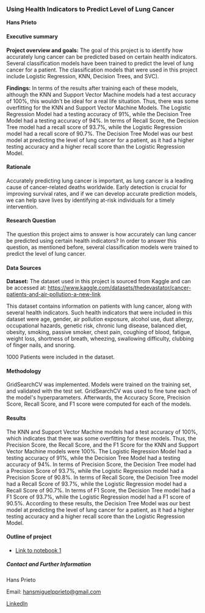 ### Using Health Indicators to Predict Level of Lung Cancer

**Hans Prieto**

#### Executive summary

**Project overview and goals:** The goal of this project is to identify how accurately lung cancer can be predicted based on certain health indicators. Several classification models have been trained to predict the level of lung cancer for a patient. The classification models that were used in this project include Logistic Regression, KNN, Decision Trees, and SVC).

**Findings:** In terms of the results after training each of these models, although the KNN and Support Vector Machine models had a test accuracy of 100%, this wouldn't be ideal for a real life situation. Thus, there was some overfitting for the KNN and Support Vector Machine Models. The Logistic Regression Model had a testing accuracy of 91%, while the Decision Tree Model had a testing accuracy of 94%. In terms of Recall Score, the Decision Tree model had a recall score of 93.7%, while the Logistic Regression model had a recall score of 90.7%. The Decision Tree Model was our best model at predicting the level of lung cancer for a patient, as it had a higher testing accuracy and a higher recall score than the Logistic Regression Model.

#### Rationale
Accurately predicting lung cancer is important, as lung cancer is a leading cause of cancer-related deaths worldwide. Early detection is crucial for improving survival rates, and if we can develop accurate prediction models, we can help save lives by identifying at-risk individuals for a timely intervention.

#### Research Question
The question this project aims to answer is how accurately can lung cancer be predicted using certain health indicators? In order to answer this question, as mentioned before, several classification models were trained to predict the level of lung cancer.

#### Data Sources

**Dataset:** The dataset used in this project is sourced from Kaggle and can be accessed at: https://www.kaggle.com/datasets/thedevastator/cancer-patients-and-air-pollution-a-new-link

This dataset contains information on patients with lung cancer, along with several health indicators. Such health indicators that were included in this dataset were age, gender, air pollution exposure, alcohol use, dust allergy, occupational hazards, genetic risk, chronic lung disease, balanced diet, obesity, smoking, passive smoker, chest pain, coughing of blood, fatigue, weight loss, shortness of breath, wheezing, swallowing difficulty, clubbing of finger nails, and snoring.

1000 Patients were included in the dataset.

#### Methodology
GridSearchCV was implemented. Models were trained on the training set, and validated with the test set. GridSearchCV was used to fine tune each of the model's hyperparameters. Afterwards, the Accuracy Score, Precision Score, Recall Score, and F1 score were computed for each of the models.

#### Results
The KNN and Support Vector Machine models had a test accuracy of 100%, which indicates that there was some overfitting for these models. Thus, the Precision Score, the Recall Score, and the F1 Score for the KNN and Support Vector Machine models were 100%. The Logistic Regression Model had a testing accuracy of 91%, while the Decision Tree Model had a testing accuracy of 94%. In terms of Precision Score, the Decision Tree model had a Precision Score of 93.7%, while the Logistic Regression model had a Precision Score of 90.8%. In terms of Recall Score, the Decision Tree model had a Recall Score of 93.7%, while the Logistic Regression model had a Recall Score of 90.7%. In terms of F1 Score, the Decision Tree model had a F1 Score of 93.7%, while the Logistic Regression model had a F1 score of 90.5%. According to these results, the Decision Tree Model was our best model at predicting the level of lung cancer for a patient, as it had a higher testing accuracy and a higher recall score than the Logistic Regression Model.


#### Outline of project

- [Link to notebook 1](http://localhost:8888/notebooks/OneDrive/Documents/UC%20Berkeley%20AI%20and%20ML%20Bootcamp/Detecting%20Lung%20Cancer/Lung%20Cancer%20Detection.ipynb)


##### Contact and Further Information

Hans Prieto

Email: hansmiguelpprieto@gmail.com

[LinkedIn](https://www.linkedin.com/in/hans-prieto-b77124195/)
